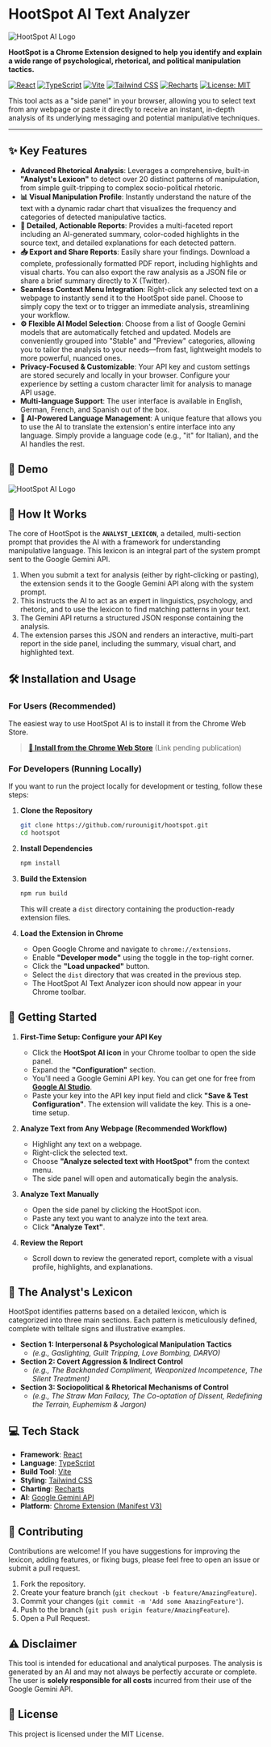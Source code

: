 # HootSpot AI Text Analyzer

![HootSpot AI Logo](public/images/icons/icon128_onwhite.png)

**HootSpot is a Chrome Extension designed to help you identify and explain a wide range of psychological, rhetorical, and political manipulation tactics.**

[![React](https://img.shields.io/badge/React-19-blue?logo=react)](https://react.dev/)
[![TypeScript](https://img.shields.io/badge/TypeScript-5.4-blue?logo=typescript)](https://www.typescriptlang.org/)
[![Vite](https://img.shields.io/badge/Vite-5.2-purple?logo=vite)](https://vitejs.dev/)
[![Tailwind CSS](https://img.shields.io/badge/Tailwind_CSS-3.4-blue?logo=tailwindcss)](https://tailwindcss.com/)
[![Recharts](https://img.shields.io/badge/Recharts-3.0-purple)](https://recharts.org/)
[![License: MIT](https://img.shields.io/badge/License-MIT-yellow.svg)](https://opensource.org/licenses/MIT)

This tool acts as a "side panel" in your browser, allowing you to select text from any webpage or paste it directly to receive an instant, in-depth analysis of its underlying messaging and potential manipulative techniques.

---

## ✨ Key Features

*   **Advanced Rhetorical Analysis**: Leverages a comprehensive, built-in **"Analyst's Lexicon"** to detect over 20 distinct patterns of manipulation, from simple guilt-tripping to complex socio-political rhetoric.
*   **📊 Visual Manipulation Profile**: Instantly understand the nature of the text with a dynamic radar chart that visualizes the frequency and categories of detected manipulative tactics.
*   **📝 Detailed, Actionable Reports**: Provides a multi-faceted report including an AI-generated summary, color-coded highlights in the source text, and detailed explanations for each detected pattern.
*   **📥 Export and Share Reports**: Easily share your findings. Download a complete, professionally formatted PDF report, including highlights and visual charts. You can also export the raw analysis as a JSON file or share a brief summary directly to X (Twitter).
*   **Seamless Context Menu Integration**: Right-click any selected text on a webpage to instantly send it to the HootSpot side panel. Choose to simply copy the text or to trigger an immediate analysis, streamlining your workflow.
*   **⚙️ Flexible AI Model Selection**: Choose from a list of Google Gemini models that are automatically fetched and updated. Models are conveniently grouped into "Stable" and "Preview" categories, allowing you to tailor the analysis to your needs—from fast, lightweight models to more powerful, nuanced ones.
*   **Privacy-Focused & Customizable**: Your API key and custom settings are stored securely and locally in your browser. Configure your experience by setting a custom character limit for analysis to manage API usage.
*   **Multi-language Support**: The user interface is available in English, German, French, and Spanish out of the box.
*   **🤖 AI-Powered Language Management**: A unique feature that allows you to use the AI to translate the extension's entire interface into any language. Simply provide a language code (e.g., "it" for Italian), and the AI handles the rest.

## 📸 Demo

![HootSpot AI Logo](public/images/screenshot.jpg)

## 🔬 How It Works

The core of HootSpot is the **`ANALYST_LEXICON`**, a detailed, multi-section prompt that provides the AI with a framework for understanding manipulative language. This lexicon is an integral part of the system prompt sent to the Google Gemini API.

1.  When you submit a text for analysis (either by right-clicking or pasting), the extension sends it to the Google Gemini API along with the system prompt.
2.  This instructs the AI to act as an expert in linguistics, psychology, and rhetoric, and to use the lexicon to find matching patterns in your text.
3.  The Gemini API returns a structured JSON response containing the analysis.
4.  The extension parses this JSON and renders an interactive, multi-part report in the side panel, including the summary, visual chart, and highlighted text.

## 🛠️ Installation and Usage

### For Users (Recommended)

The easiest way to use HootSpot AI is to install it from the Chrome Web Store.

> **[🔗 Install from the Chrome Web Store](https://chrome.google.com/webstore/detail/your-extension-id)** (Link pending publication)

### For Developers (Running Locally)

If you want to run the project locally for development or testing, follow these steps:

1.  **Clone the Repository**
    ```bash
    git clone https://github.com/rurounigit/hootspot.git
    cd hootspot
    ```

2.  **Install Dependencies**
    ```bash
    npm install
    ```

3.  **Build the Extension**
    ```bash
    npm run build
    ```
    This will create a `dist` directory containing the production-ready extension files.

4.  **Load the Extension in Chrome**
    *   Open Google Chrome and navigate to `chrome://extensions`.
    *   Enable **"Developer mode"** using the toggle in the top-right corner.
    *   Click the **"Load unpacked"** button.
    *   Select the `dist` directory that was created in the previous step.
    *   The HootSpot AI Text Analyzer icon should now appear in your Chrome toolbar.

## 🚀 Getting Started

1.  **First-Time Setup: Configure your API Key**
    *   Click the **HootSpot AI icon** in your Chrome toolbar to open the side panel.
    *   Expand the **"Configuration"** section.
    *   You'll need a Google Gemini API key. You can get one for free from **[Google AI Studio](https://aistudio.google.com/app/apikey)**.
    *   Paste your key into the API key input field and click **"Save & Test Configuration"**. The extension will validate the key. This is a one-time setup.

2.  **Analyze Text from Any Webpage (Recommended Workflow)**
    *   Highlight any text on a webpage.
    *   Right-click the selected text.
    *   Choose **"Analyze selected text with HootSpot"** from the context menu.
    *   The side panel will open and automatically begin the analysis.

3.  **Analyze Text Manually**
    *   Open the side panel by clicking the HootSpot icon.
    *   Paste any text you want to analyze into the text area.
    *   Click **"Analyze Text"**.

4.  **Review the Report**
    *   Scroll down to review the generated report, complete with a visual profile, highlights, and explanations.

## 📖 The Analyst's Lexicon

HootSpot identifies patterns based on a detailed lexicon, which is categorized into three main sections. Each pattern is meticulously defined, complete with telltale signs and illustrative examples.

*   **Section 1: Interpersonal & Psychological Manipulation Tactics**
    *   *(e.g., Gaslighting, Guilt Tripping, Love Bombing, DARVO)*
*   **Section 2: Covert Aggression & Indirect Control**
    *   *(e.g., The Backhanded Compliment, Weaponized Incompetence, The Silent Treatment)*
*   **Section 3: Sociopolitical & Rhetorical Mechanisms of Control**
    *   *(e.g., The Straw Man Fallacy, The Co-optation of Dissent, Redefining the Terrain, Euphemism & Jargon)*

## 💻 Tech Stack

*   **Framework**: [React](https://react.dev/)
*   **Language**: [TypeScript](https://www.typescriptlang.org/)
*   **Build Tool**: [Vite](https://vitejs.dev/)
*   **Styling**: [Tailwind CSS](https://tailwindcss.com/)
*   **Charting**: [Recharts](https://recharts.org/)
*   **AI**: [Google Gemini API](https://ai.google.dev/)
*   **Platform**: [Chrome Extension (Manifest V3)](https://developer.chrome.com/docs/extensions)

## 🤝 Contributing

Contributions are welcome! If you have suggestions for improving the lexicon, adding features, or fixing bugs, please feel free to open an issue or submit a pull request.

1.  Fork the repository.
2.  Create your feature branch (`git checkout -b feature/AmazingFeature`).
3.  Commit your changes (`git commit -m 'Add some AmazingFeature'`).
4.  Push to the branch (`git push origin feature/AmazingFeature`).
5.  Open a Pull Request.

## ⚠️ Disclaimer

This tool is intended for educational and analytical purposes. The analysis is generated by an AI and may not always be perfectly accurate or complete. The user is **solely responsible for all costs** incurred from their use of the Google Gemini API.

## 📄 License

This project is licensed under the MIT License.
